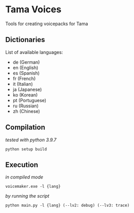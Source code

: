# Tama Voices
Tools for creating voicepacks for Tama

## Dictionaries

List of available languages:

- de (German)
- en (English)
- es (Spanish)
- fr (French)
- it (Italian)
- ja (Japanese)
- ko (Korean)
- pt (Portuguese)
- ru (Russian)
- zh (Chinese)

## Compilation

_tested with python 3.9.7_

```
python setup build
```

## Execution

_in compiled mode_

```
voicemaker.exe -l {lang}
```

_by running the script_

```
python main.py -l {lang} (--lv2: debug) (--lv3: trace)
```
